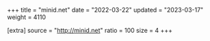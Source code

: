 +++
title = "minid.net"
date = "2022-03-22"
updated = "2023-03-17"
weight = 4110

[extra]
source = "http://minid.net"
ratio = 100
size = 4
+++
